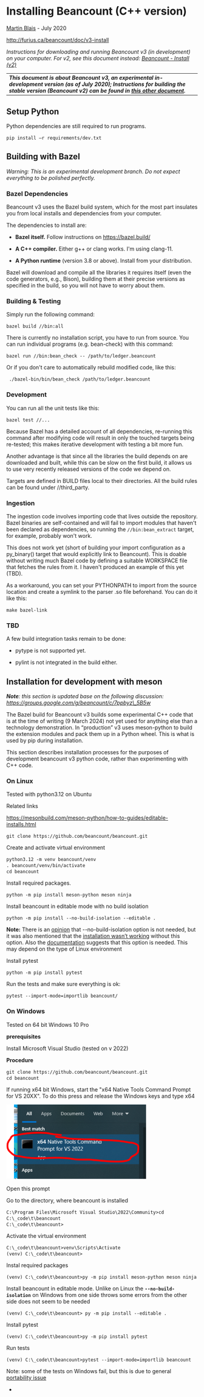 # Installing Beancount (C++ version)<a id="title"></a>

[<u>Martin Blais</u>](mailto:blais@furius.ca) - July 2020

[<u>http://furius.ca/beancount/doc/v3-install</u>](http://furius.ca/beancount/doc/v3-install)

*Instructions for downloading and running Beancount v3 (in development) on your computer. For v2, see this document instead: [Beancount - Install (v2)](installing_beancount.md)*

<table><tbody><tr class="odd"><td><em><strong>This document is about Beancount v3, an experimental in-development version (as of July 2020); Instructions for building the stable version (Beancount v2) can be found in <a href="installing_beancount.md"><u>this other document</u></a>.</strong></em></td></tr></tbody></table>

## Setup Python<a id="setup-python"></a>

Python dependencies are still required to run programs.

    pip install –r requirements/dev.txt

## Building with Bazel<a id="building-with-bazel"></a>

*Warning: This is an experimental development branch. Do not expect everything to be polished perfectly.*

### Bazel Dependencies<a id="bazel-dependencies"></a>

Beancount v3 uses the Bazel build system, which for the most part insulates you from local installs and dependencies from your computer.

The dependencies to install are:

-   **Bazel itself.** Follow instructions on [<u>https://bazel.build/</u>](https://bazel.build/)

-   **A C++ compiler.** Either g++ or clang works. I'm using clang-11.

-   **A Python runtime** (version 3.8 or above). Install from your distribution.

Bazel will download and compile all the libraries it requires itself (even the code generators, e.g., Bison), building them at their precise versions as specified in the build, so you will not have to worry about them.

### Building & Testing<a id="building-testing"></a>

Simply run the following command:

    bazel build //bin:all

There is currently no installation script, you have to run from source. You can run individual programs (e.g. bean-check) with this command:

    bazel run //bin:bean_check -- /path/to/ledger.beancount

Or if you don't care to automatically rebuild modified code, like this:

     ./bazel-bin/bin/bean_check /path/to/ledger.beancount

### Development<a id="development"></a>

You can run all the unit tests like this:

    bazel test //...

Because Bazel has a detailed account of all dependencies, re-running this command after modifying code will result in only the touched targets being re-tested; this makes iterative development with testing a bit more fun.

Another advantage is that since all the libraries the build depends on are downloaded and built, while this can be slow on the first build, it allows us to use very recently released versions of the code we depend on.

Targets are defined in BUILD files local to their directories. All the build rules can be found under //third\_party.

### Ingestion<a id="ingestion"></a>

The ingestion code involves importing code that lives outside the repository. Bazel binaries are self-contained and will fail to import modules that haven't been declared as dependencies, so running the `//bin:bean_extract` target, for example, probably won't work.

This does not work yet (short of building your import configuration as a py\_binary() target that would explicitly link to Beancount). This is doable without writing much Bazel code by defining a suitable WORKSPACE file that fetches the rules from it. I haven't produced an example of this yet (TBD).

As a workaround, you can set your PYTHONPATH to import from the source location and create a symlink to the parser .so file beforehand. You can do it like this:

    make bazel-link

### TBD<a id="tbd"></a>

A few build integration tasks remain to be done:

-   pytype is not supported yet.

-   pylint is not integrated in the build either.

## Installation for development with meson <a id="installation-for-development-with-meson"></a>

***Note**: this section is updated base on the following discussion: [<u>https://groups.google.com/g/beancount/c/7ppbyz\_5B5w</u>](https://groups.google.com/g/beancount/c/7ppbyz_5B5w)*

The Bazel build for Beancount v3 builds some experimental C++ code that is at the time of writing (9 March 2024) not yet used for anything else than a technology demonstration. In “production” v3 uses meson-python to build the extension modules and pack them up in a Python wheel. This is what is used by pip during installation.

This section describes installation processes for the purposes of development beancount v3 python code, rather than experimenting with C++ code.

### On Linux<a id="on-linux"></a>

Tested with python3.12 on Ubuntu

Related links

[<u>https://mesonbuild.com/meson-python/how-to-guides/editable-installs.html</u>](https://mesonbuild.com/meson-python/how-to-guides/editable-installs.html#build-dependencies)

    git clone https://github.com/beancount/beancount.git

Create and activate virtual environment

    python3.12 -m venv beancount/venv
    . beancount/venv/bin/activate
    cd beancount

Install required packages.

    python -m pip install meson-python meson ninja

Install beancount in editable mode with no build isolation

    python -m pip install --no-build-isolation --editable .

**Note:** There is an [<u>opinion</u>](https://groups.google.com/g/beancount/c/7ppbyz_5B5w/m/YlHiKhynFAAJ) that --no-build-isolation option is not needed, but it was also mentioned that the [<u>installation wasn’t working</u>](https://groups.google.com/g/beancount/c/7ppbyz_5B5w/m/nSxCzuutFAAJ) without this option. Also the [<u>documentation</u>](https://mesonbuild.com/meson-python/how-to-guides/editable-installs.html#editable-installs) suggests that this option is needed. This may depend on the type of Linux environment

Install pytest

    python -m pip install pytest

Run the tests and make sure everything is ok:

    pytest --import-mode=importlib beancount/

### On Windows<a id="on-windows"></a>

Tested on 64 bit Windows 10 Pro

**prerequisites**

Install Microsoft Visual Studio (tested on v 2022)

**Procedure**

    git clone https://github.com/beancount/beancount.git
    cd beancount

If running x64 bit Windows, start the "x64 Native Tools Command Prompt for VS 20XX". To do this press and release the Windows keys and type x64

<img src="installing_beancount_v3/media/9c5ea265a2ff61958e89a0965bd95bbd54854eb0.png" style="width:3.83854in;height:2.03255in" />

Open this prompt

Go to the directory, where beancount is installed

    C:\Program Files\Microsoft Visual Studio\2022\Community>cd C:\_code\t\beancount
    C:\_code\t\beancount>

Activate the virtual environment

    C:\_code\t\beancount>venv\Scripts\Activate
    (venv) C:\_code\t\beancount>

Instal required packages

    (venv) C:\_code\t\beancount>py -m pip install meson-python meson ninja

Install beancount in editable mode. Unlike on Linux the **`--no-build-isolation`** on Windows from one side throws some errors from the other side does not seem to be needed

    (venv) C:\_code\t\beancount> py -m pip install --editable .

Install pytest

    (venv) C:\_code\t\beancount>py -m pip install pytest

Run tests

    (venv) C:\_code\t\beancount>pytest --import-mode=importlib beancount

Note: some of the tests on Windows fail, but this is due to general [<u>portability issue</u>](https://github.com/beancount/beancount/issues?q=is%3Aopen+is%3Aissue+label%3Aportability)

-   

